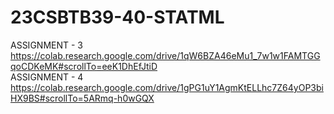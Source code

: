 # 23CSBTB39-40-STATML
ASSIGNMENT - 3  
https://colab.research.google.com/drive/1qW6BZA46eMu1_7w1w1FAMTGGqoCDKeMK#scrollTo=eeK1DhEfJtiD  
ASSIGNMENT - 4   
https://colab.research.google.com/drive/1gPG1uY1AgmKtELLhc7Z64yOP3biHX9BS#scrollTo=5ARmq-h0wGQX  



